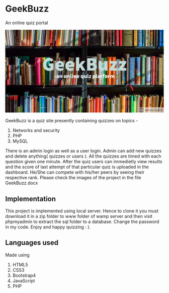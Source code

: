 # GeekBuzz

An online quiz portal

![alt text](https://github.com/DiligentCoder-20022001/GeekBuzz/blob/master/My%20Post%20(2).png)

GeekBuzz is a quiz site presently containing quizzes on topics -
  1. Networks and security
  2. PHP
  3. MySQL
  
There is an admin login as well as a user login. Admin can add new quizzes and delete anything( quizzes or users ). All the quizzes are  timed with each question given one minute. After the quiz users can immedietly view results and the score of last attempt of that particular quiz is uploaded in the dashboard. He/She can compete with his/her peers by seeing their respective rank. Please check the images of the project in the file GeekBuzz.docx
 
 ## Implementation
This project is implemented using local server. Hence to clone it you must download it in a zip folder to www folder of wamp server and then visit phpmyadmin to extract the sql folder to a database. Change the password in my code. Enjoy and happy quizzing : ).  

## Languages used
Made using 
  1. HTML5
  2. CSS3
  3. Bootstrap4
  4. JavaScript
  5. PHP
